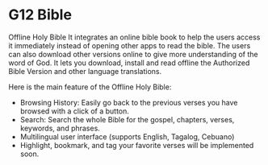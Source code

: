 # G12 Bible
Offline Holy Bible
It integrates an online bible book to help the users access it immediately instead of opening other apps to read the bible. The users can also download other versions online to give more understanding of the word of God.
It lets you download, install and read offline the Authorized Bible Version and other language translations.

Here is the main feature of the Offline Holy Bible:

* Browsing History: Easily go back to the previous verses you have browsed with a click of a button.
* Search: Search the whole Bible for the gospel, chapters, verses, keywords, and phrases.
* Multilingual user interface (supports English, Tagalog, Cebuano)
* Highlight, bookmark, and tag your favorite verses will be implemented soon.
